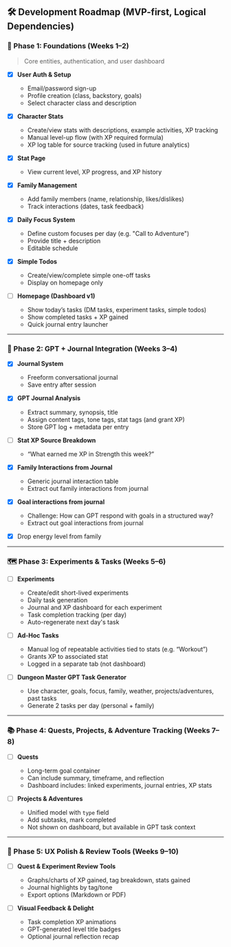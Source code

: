 ## 🛠️ Development Roadmap (MVP-first, Logical Dependencies)

### 🔰 Phase 1: Foundations (Weeks 1–2)

> Core entities, authentication, and user dashboard

- [x] **User Auth & Setup**
  - Email/password sign-up
  - Profile creation (class, backstory, goals)
  - Select character class and description

- [x] **Character Stats**
  - Create/view stats with descriptions, example activities, XP tracking
  - Manual level-up flow (with XP required formula)
  - XP log table for source tracking (used in future analytics)

- [x] **Stat Page**
  - View current level, XP progress, and XP history

- [x] **Family Management**
  - Add family members (name, relationship, likes/dislikes)
  - Track interactions (dates, task feedback)

- [x] **Daily Focus System**
  - Define custom focuses per day (e.g. "Call to Adventure")
  - Provide title + description
  - Editable schedule

- [x] **Simple Todos**
  - Create/view/complete simple one-off tasks
  - Display on homepage only

- [ ] **Homepage (Dashboard v1)**
  - Show today’s tasks (DM tasks, experiment tasks, simple todos)
  - Show completed tasks + XP gained
  - Quick journal entry launcher

---

### 🧠 Phase 2: GPT + Journal Integration (Weeks 3–4)

- [x] **Journal System**
  - Freeform conversational journal
  - Save entry after session

- [x] **GPT Journal Analysis**
  - Extract summary, synopsis, title
  - Assign content tags, tone tags, stat tags (and grant XP)
  - Store GPT log + metadata per entry

- [ ] **Stat XP Source Breakdown**
  - “What earned me XP in Strength this week?”

- [x] **Family Interactions from Journal**
  - Generic journal interaction table
  - Extract out family interactions from journal

- [x] **Goal interactions from journal**
  - Challenge: How can GPT respond with goals in a structured way?
  - Extract out goal interactions from journal

- [x] Drop energy level from family

---

### 🗺️ Phase 3: Experiments & Tasks (Weeks 5–6)

- [ ] **Experiments**
  - Create/edit short-lived experiments
  - Daily task generation
  - Journal and XP dashboard for each experiment
  - Task completion tracking (per day)
  - Auto-regenerate next day's task

- [ ] **Ad-Hoc Tasks**
  - Manual log of repeatable activities tied to stats (e.g. “Workout”)
  - Grants XP to associated stat
  - Logged in a separate tab (not dashboard)

- [ ] **Dungeon Master GPT Task Generator**
  - Use character, goals, focus, family, weather, projects/adventures, past tasks
  - Generate 2 tasks per day (personal + family)

---

### 📚 Phase 4: Quests, Projects, & Adventure Tracking (Weeks 7–8)

- [ ] **Quests**
  - Long-term goal container
  - Can include summary, timeframe, and reflection
  - Dashboard includes: linked experiments, journal entries, XP stats

- [ ] **Projects & Adventures**
  - Unified model with `type` field
  - Add subtasks, mark completed
  - Not shown on dashboard, but available in GPT task context

---

### 🧼 Phase 5: UX Polish & Review Tools (Weeks 9–10)

- [ ] **Quest & Experiment Review Tools**
  - Graphs/charts of XP gained, tag breakdown, stats gained
  - Journal highlights by tag/tone
  - Export options (Markdown or PDF)

- [ ] **Visual Feedback & Delight**
  - Task completion XP animations
  - GPT-generated level title badges
  - Optional journal reflection recap
